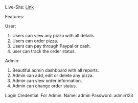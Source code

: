 Live-Site: [Link](https://pizza-haven.vercel.app/)

Features:

User:
1. Users can view any pizza with all details.
2. Users can order pizza.
3. Users can pay through Paypal or cash.
4. user can track the order status.

Admin:
1. Beautiful admin dashboard with all reports.
2. Admin can add, edit or delete any pizza.
3. Admin can view order information.
4. Admin can change order status.

Login Credential:
For Admin: 
Name: admin
Password: admin123

